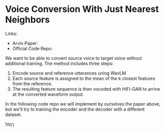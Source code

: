 # Voice Conversion With Just Nearest Neighbors
Links:
- Arvix Paper:
- Official Code Repo:

We want to be able to convert source voice to target voice without additional training.
The method includes three steps:
1. Encode source and reference utterances uning WavLM
2. Each source feature is assigned to the mean of the k closest features from the reference.
3. The resulting feature sequence is then vocoded with HiFi-GAN to arrive at the converted waveform output.

In the following code repo we will implement by ourselves the paper above, but we'll try to training the encoder and the decoder with a different dataset.

ךןמל 
